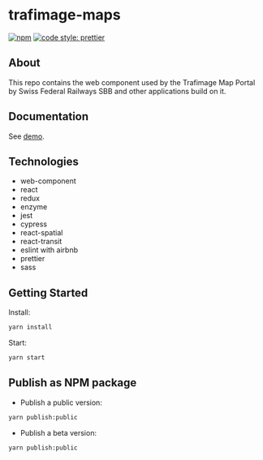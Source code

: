 # trafimage-maps

[![npm](https://img.shields.io/npm/v/trafimage-maps.svg)](https://www.npmjs.com/package/trafimage-maps)
[![code style: prettier](https://img.shields.io/badge/code_style-prettier-ff69b4.svg)](https://github.com/prettier/prettier)

## About

This repo contains the web component used by the Trafimage Map Portal by Swiss Federal Railways SBB and other applications build on it.

## Documentation

See [demo](https://apidoc.trafimage.ch/).

## Technologies

* web-component
* react
* redux
* enzyme
* jest
* cypress
* react-spatial
* react-transit
* eslint with airbnb
* prettier
* sass

## Getting Started

Install:

```bash
yarn install
```

Start:

```bash
yarn start
```

## Publish as NPM package

* Publish a public version:

```bash
yarn publish:public
```

* Publish a beta version:

```bash
yarn publish:public
```
